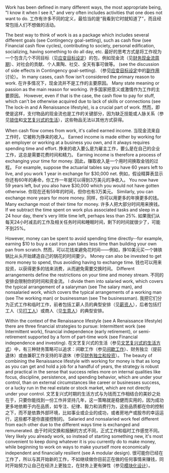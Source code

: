 Work has been defined in many different ways, the most appropriate being, "I  know  it  when  I  see  it,"  and  very  often  includes  activities  that  one  does  not want to do.
工作有许多不同的定义，最恰当的是“我看到它时就知道了”，而且经常包括人们不想做的活动。

The  best  way  to  think  of  work  is  as  a  package  which  includes  several different goals (see Contingency goal-setting), such as cash flow (see Financial cash  flow  cycles),  contributing  to  society,  personal  edification,  socializing, having  something  to  do  all  day,  etc.
最好的思考方式是将工作视为一个包含几个不同目标（见[应变目标设定]()）的包，例如现金流（见[财务现金流周期]()）、对社会的贡献、个人熏陶、社交、全天有事可做等。
(see  the  discussion  of  side  effects  in Contingency goal-setting).
（参见[应变目标设定]()中的[副作用]()讨论）。
In many cases, cash flow isn't considered the primary reason to work.
在许多情况下，现金流并不是工作的主要原因。
Many state meaning or passion as the main reason for working.
许多国家把意义或激情作为工作的主要原因。
However, even if that is the case, the cash flow to pay for stuff, which can't  be otherwise acquired due to lack of  skills or connections (see  The lock-in and  A Renaissance lifestyle), is a crucial part of work.
然而，即使是这样，支付物品的现金流也是工作的关键部分，因为缺乏技能或人脉关系（参见[锁住]()和[文艺复兴式的生活]()），这些物品无法以其他方式获得。

When cash flow comes from work, it's called earned income.
当现金流来自工作时，它被称为挣来的收入。
Earned income is  made  either  by  working  for  an  employer  or  working  at  a  business  you  own, and  it  always  requires  spending  time  and  effort.
挣来的收入要么是为雇主工作，要么是在自己的企业工作，这总是需要花费时间和精力。
Earning  income  is  therefore  a process of exchanging your time for money.
因此，赚取收入是一个用时间换取金钱的过程。
For example, suppose the actuarial tables say you have 60 years left to live, and you work 1 year in exchange for $30,000 net.
例如，假设精算表显示你还有60年的寿命，你工作一年就可以得到3万美元的净收入。
You now have 59 years left, but you also have $30,000 which you would  not  have  gotten  otherwise.
你现在还有59年的时间，但你也有3万美元。
Similarly,  you  can  exchange  more  years  for more  money.
同样，你可以用更多的年换更多的钱。
Many  exchange  most  of  their  time  for  money.
许多人把大部分时间用来换钱。
If  we  subtract  the time spent on work plus associated tasks and sleep in a 24 hour day, there's very little time left, perhaps less than 25%.
如果我们从每天24小时减去的工作及相关任务时间和睡眠时间，剩下的时间就很少了，可能不到25%。

However, money can be spent to avoid spending time directly--for example, earning $10 to buy a  cast iron  pan takes less time than building your own pan from  scratch.
然而，可以花钱来避免花时间——例如，挣10美元买一个铸铁锅比从头开始建造自己的锅花的时间要少。
Money  can  also  be  invested  to  get  more  money  to  spend,  thus avoiding having to exchange time.
钱也可以用来投资，以获得更多的钱来消费，从而避免需要交换时间。
Different arrangements define the restrictions on your time and money stream.
不同的安排会限制你的时间和资金流。
I divide them into salaried work, which covers the  typical  arrangement  of  a  salaryman  (see  The  salary  man),  and  nonsalaried work,  which  covers  the  typical  arrangements  of  a  working  man  (see  The working man) or businessman (see The businessman).
我把它们分为正式工作和临时工作，前者包括工薪人员的典型安排（见[薪资人]()），后者包括打工人（见[打工人]()）或商人（见[生意人]()）的典型安排。

Within the context of the Renaissance lifestyle (see A Renaissance lifestyle) there are three financial strategies to pursue: Intermittent work (see Intermittent work),  financial  independence (early  retirement),  or  semi-retirement  supported by  a  form  of  part-time  work  (see  Financial  independence  and  investing).
在文艺复兴式的生活（参见[文艺复兴式的生活方式]()）中，有三种财务策略可以追求：间歇工作（参见[间歇工作]()）、财务独立（提前退休）或由兼职工作支持的半退休（参见[财务独立和投资]()）。
The beauty of combining the Renaissance lifestyle with working for money is that as long as you can get and hold a job for a handful of years, the strategy is robust and practical in the sense that success relies more on internal qualities like focus, discipline,  persistence,  and  spending  behavior,  which  are  under  your  control, than on external circumstances like career or businesses success, or a lucky run in  the  real  estate  or  stock  market,  which  are  not  directly  under  your  control.
文艺复兴式时期的生活方式与为钱而工作相结合的美妙之处在于，只要你能找到一份工作并坚持几年，这一策略就是稳健而实用的，因为成功更多地依赖于内在品质，如专注、纪律、毅力和消费行为，这些品质都在你的控制之下，而不是依靠外部环境，比如事业或企业的成功，或者房地产或股市的幸运运行，这些都不是你直接控制的。
Salaried and nonsalaried work feel different from each other due to the different ways  time  is  exchanged  and  remunerated.
由于时间交换和报酬的方式不同，正式工作和临时工作感觉不同。
Very  likely  you  already  work,  so instead of starting something new, it's most convenient to keep doing whatever it is you currently do to make money, while beginning to work on ways to make yourself more economically independent and financially resilient (see A modular design).
很可能你已经在工作了，所以与其开始新的工作，不如继续做你目前正在做的任何事情来赚钱，同时开始努力让自己在经济上更独立，在财务上更有弹性（参见[模块化设计]()）。
